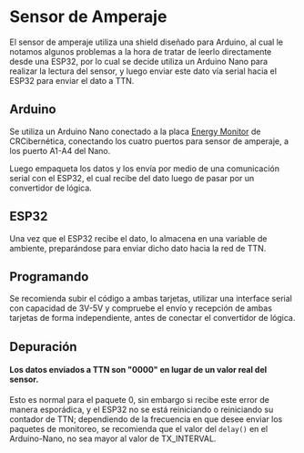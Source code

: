 # Sensor de Amperaje

El sensor de amperaje utiliza una shield diseñado para Arduino, al cual le notamos algunos problemas a la hora de tratar de leerlo directamente desde una ESP32, por lo cual se decide utiliza un Arduino Nano para realizar la lectura del sensor, y luego enviar este dato vía serial hacia el ESP32 para enviar el dato a TTN.

## Arduino

Se utiliza un Arduino Nano conectado a la placa [Energy Monitor](https://www.crcibernetica.com/energy-monitor-shield-v0-2/) de CRCibernética, conectando los cuatro puertos para sensor de amperaje, a los puerto A1-A4 del Nano.

Luego empaqueta los datos y los envía por medio de una comunicación serial con el ESP32, el cual recibe del dato luego de pasar por un convertidor de lógica.

## ESP32

Una vez que el ESP32 recibe el dato, lo almacena en una variable de ambiente, preparándose para enviar dicho dato hacia la red de TTN.

## Programando

Se recomienda subir el código a ambas tarjetas, utilizar una interface serial con capacidad de 3V-5V y compruebe el envío y recepción de ambas tarjetas de forma independiente, antes de conectar el convertidor de lógica.

## Depuración

#### Los datos enviados a TTN son "0000" en lugar de un valor real del sensor.
Esto es normal para el paquete 0, sin embargo si recibe este error de manera esporádica, y el ESP32 no se está reiniciando o reiniciando su contador de TTN; dependiendo de la frecuencia en que desee enviar los paquetes de monitoreo, se recomienda que el valor del ``delay()`` en el Arduino-Nano, no sea mayor al valor de TX_INTERVAL.
